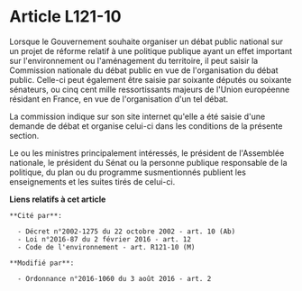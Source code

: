 # Article L121-10

Lorsque le Gouvernement souhaite organiser un débat public national sur un projet de réforme relatif à une politique publique
ayant un effet important sur l'environnement ou l'aménagement du territoire, il peut saisir la Commission nationale du débat
public en vue de l'organisation du débat public. Celle-ci peut également être saisie par soixante députés ou soixante
sénateurs, ou cinq cent mille ressortissants majeurs de l'Union européenne résidant en France, en vue de l'organisation d'un
tel débat. 

La commission indique sur son site internet qu'elle a été saisie d'une demande de débat et organise celui-ci dans les
conditions de la présente section. 

Le ou les ministres principalement intéressés, le président de l'Assemblée nationale, le président du Sénat ou la personne
publique responsable de la politique, du plan ou du programme susmentionnés publient les enseignements et les suites tirés de
celui-ci.

**Liens relatifs à cet article**

	**Cité par**:

	  - Décret n°2002-1275 du 22 octobre 2002 - art. 10 (Ab)
	  - Loi n°2016-87 du 2 février 2016 - art. 12
	  - Code de l'environnement - art. R121-10 (M)

	**Modifié par**:

	  - Ordonnance n°2016-1060 du 3 août 2016 - art. 2
